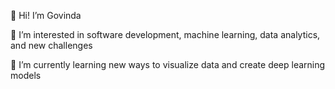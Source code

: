 👋 Hi! I’m Govinda

👀 I’m interested in software development, machine learning, data analytics, and new challenges

🌱 I’m currently learning new ways to visualize data and create deep learning models 

<!---
Go-Mazu/Go-Mazu is a ✨ special ✨ repository because its `README.md` (this file) appears on your GitHub profile.
You can click the Preview link to take a look at your changes.
--->
